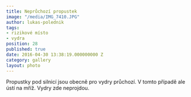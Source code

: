 ```yaml
---
title: Neprůchozí propustek
image: "/media/IMG_7410.JPG"
author: lukas-polednik
tags:
- rizikové místo
- vydra
position: 28
published: true
date: 2016-04-30 13:38:19.000000000 Z
category: gallery
layout: photo
---
```

Propustky pod silnicí jsou obecně pro vydry průchozí. V tomto případě
ale ústí na mříž. Vydry zde neprojdou.
